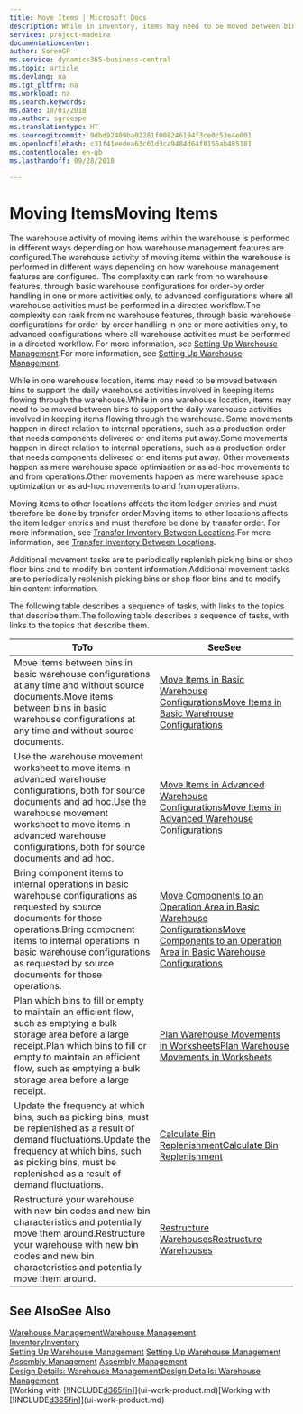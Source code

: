 ```yaml
---
title: Move Items | Microsoft Docs
description: While in inventory, items may need to be moved between bins to support the daily warehouse activities involved in keeping items flowing through the warehouse. Some movements happen in direct relation to internal operations, such as a production order that needs components delivered or end items put away. Other movements happen as mere warehouse space optimisation or as ad-hoc movements to and from operations.
services: project-madeira
documentationcenter: 
author: SorenGP
ms.service: dynamics365-business-central
ms.topic: article
ms.devlang: na
ms.tgt_pltfrm: na
ms.workload: na
ms.search.keywords: 
ms.date: 10/01/2018
ms.author: sgroespe
ms.translationtype: HT
ms.sourcegitcommit: 9dbd92409ba02281f008246194f3ce0c53e4e001
ms.openlocfilehash: c31f41eedea63c61d3ca9484d64f8156ab485181
ms.contentlocale: en-gb
ms.lasthandoff: 09/28/2018

---
```

# <a name="moving-items"></a><span data-ttu-id="58008-105">Moving Items</span><span class="sxs-lookup"><span data-stu-id="58008-105">Moving Items</span></span>
<span data-ttu-id="58008-106">The warehouse activity of moving items within the warehouse is performed in different ways depending on how warehouse management features are configured.</span><span class="sxs-lookup"><span data-stu-id="58008-106">The warehouse activity of moving items within the warehouse is performed in different ways depending on how warehouse management features are configured.</span></span> <span data-ttu-id="58008-107">The complexity can rank from no warehouse features, through basic warehouse configurations for order-by order handling in one or more activities only, to advanced configurations where all warehouse activities must be performed in a directed workflow.</span><span class="sxs-lookup"><span data-stu-id="58008-107">The complexity can rank from no warehouse features, through basic warehouse configurations for order-by order handling in one or more activities only, to advanced configurations where all warehouse activities must be performed in a directed workflow.</span></span> <span data-ttu-id="58008-108">For more information, see [Setting Up Warehouse Management](warehouse-setup-warehouse.md).</span><span class="sxs-lookup"><span data-stu-id="58008-108">For more information, see [Setting Up Warehouse Management](warehouse-setup-warehouse.md).</span></span>

<span data-ttu-id="58008-109">While in one warehouse location, items may need to be moved between bins to support the daily warehouse activities involved in keeping items flowing through the warehouse.</span><span class="sxs-lookup"><span data-stu-id="58008-109">While in one warehouse location, items may need to be moved between bins to support the daily warehouse activities involved in keeping items flowing through the warehouse.</span></span> <span data-ttu-id="58008-110">Some movements happen in direct relation to internal operations, such as a production order that needs components delivered or end items put away.</span><span class="sxs-lookup"><span data-stu-id="58008-110">Some movements happen in direct relation to internal operations, such as a production order that needs components delivered or end items put away.</span></span> <span data-ttu-id="58008-111">Other movements happen as mere warehouse space optimisation or as ad-hoc movements to and from operations.</span><span class="sxs-lookup"><span data-stu-id="58008-111">Other movements happen as mere warehouse space optimization or as ad-hoc movements to and from operations.</span></span>

<span data-ttu-id="58008-112">Moving items to other locations affects the item ledger entries and must therefore be done by transfer order.</span><span class="sxs-lookup"><span data-stu-id="58008-112">Moving items to other locations affects the item ledger entries and must therefore be done by transfer order.</span></span> <span data-ttu-id="58008-113">For more information, see [Transfer Inventory Between Locations](inventory-how-transfer-between-locations.md).</span><span class="sxs-lookup"><span data-stu-id="58008-113">For more information, see [Transfer Inventory Between Locations](inventory-how-transfer-between-locations.md).</span></span>  

<span data-ttu-id="58008-114">Additional movement tasks are to periodically replenish picking bins or shop floor bins and to modify bin content information.</span><span class="sxs-lookup"><span data-stu-id="58008-114">Additional movement tasks are to periodically replenish picking bins or shop floor bins and to modify bin content information.</span></span>  

 <span data-ttu-id="58008-115">The following table describes a sequence of tasks, with links to the topics that describe them.</span><span class="sxs-lookup"><span data-stu-id="58008-115">The following table describes a sequence of tasks, with links to the topics that describe them.</span></span>   

|<span data-ttu-id="58008-116">**To**</span><span class="sxs-lookup"><span data-stu-id="58008-116">**To**</span></span>|<span data-ttu-id="58008-117">**See**</span><span class="sxs-lookup"><span data-stu-id="58008-117">**See**</span></span>|  
|------------|-------------|  
|<span data-ttu-id="58008-118">Move items between bins in basic warehouse configurations at any time and without source documents.</span><span class="sxs-lookup"><span data-stu-id="58008-118">Move items between bins in basic warehouse configurations at any time and without source documents.</span></span>|[<span data-ttu-id="58008-119">Move Items in Basic Warehouse Configurations</span><span class="sxs-lookup"><span data-stu-id="58008-119">Move Items in Basic Warehouse Configurations</span></span>](warehouse-how-to-move-items-ad-hoc-in-basic-warehousing.md)|
|<span data-ttu-id="58008-120">Use the warehouse movement worksheet to move items in advanced warehouse configurations, both for source documents and ad hoc.</span><span class="sxs-lookup"><span data-stu-id="58008-120">Use the warehouse movement worksheet to move items in advanced warehouse configurations, both for source documents and ad hoc.</span></span>|[<span data-ttu-id="58008-121">Move Items in Advanced Warehouse Configurations</span><span class="sxs-lookup"><span data-stu-id="58008-121">Move Items in Advanced Warehouse Configurations</span></span>](warehouse-how-to-move-items-in-advanced-warehousing.md)|  
|<span data-ttu-id="58008-122">Bring component items to internal operations in basic warehouse configurations as requested by source documents for those operations.</span><span class="sxs-lookup"><span data-stu-id="58008-122">Bring component items to internal operations in basic warehouse configurations as requested by source documents for those operations.</span></span>|[<span data-ttu-id="58008-123">Move Components to an Operation Area in Basic Warehouse Configurations</span><span class="sxs-lookup"><span data-stu-id="58008-123">Move Components to an Operation Area in Basic Warehouse Configurations</span></span>](warehouse-how-to-move-components-to-an-operation-area-in-basic-warehousing.md)|
|<span data-ttu-id="58008-124">Plan which bins to fill or empty to maintain an efficient flow, such as emptying a bulk storage area before a large receipt.</span><span class="sxs-lookup"><span data-stu-id="58008-124">Plan which bins to fill or empty to maintain an efficient flow, such as emptying a bulk storage area before a large receipt.</span></span>|[<span data-ttu-id="58008-125">Plan Warehouse Movements in Worksheets</span><span class="sxs-lookup"><span data-stu-id="58008-125">Plan Warehouse Movements in Worksheets</span></span>](warehouse-how-to-plan-warehouse-movements-in-worksheets.md)|
|<span data-ttu-id="58008-126">Update the frequency at which bins, such as picking bins, must be replenished as a result of demand fluctuations.</span><span class="sxs-lookup"><span data-stu-id="58008-126">Update the frequency at which bins, such as picking bins, must be replenished as a result of demand fluctuations.</span></span>|[<span data-ttu-id="58008-127">Calculate Bin Replenishment</span><span class="sxs-lookup"><span data-stu-id="58008-127">Calculate Bin Replenishment</span></span>](warehouse-how-to-calculate-bin-replenishment.md)|
|<span data-ttu-id="58008-128">Restructure your warehouse with new bin codes and new bin characteristics and potentially move them around.</span><span class="sxs-lookup"><span data-stu-id="58008-128">Restructure your warehouse with new bin codes and new bin characteristics and potentially move them around.</span></span>|[<span data-ttu-id="58008-129">Restructure Warehouses</span><span class="sxs-lookup"><span data-stu-id="58008-129">Restructure Warehouses</span></span>](warehouse-how-to-restructure-warehouses.md)|  

## <a name="see-also"></a><span data-ttu-id="58008-130">See Also</span><span class="sxs-lookup"><span data-stu-id="58008-130">See Also</span></span>  
[<span data-ttu-id="58008-131">Warehouse Management</span><span class="sxs-lookup"><span data-stu-id="58008-131">Warehouse Management</span></span>](warehouse-manage-warehouse.md)  
[<span data-ttu-id="58008-132">Inventory</span><span class="sxs-lookup"><span data-stu-id="58008-132">Inventory</span></span>](inventory-manage-inventory.md)  
<span data-ttu-id="58008-133">[Setting Up Warehouse Management](warehouse-setup-warehouse.md)   </span><span class="sxs-lookup"><span data-stu-id="58008-133">[Setting Up Warehouse Management](warehouse-setup-warehouse.md)   </span></span>  
<span data-ttu-id="58008-134">[Assembly Management](assembly-assemble-items.md)  </span><span class="sxs-lookup"><span data-stu-id="58008-134">[Assembly Management](assembly-assemble-items.md)  </span></span>  
[<span data-ttu-id="58008-135">Design Details: Warehouse Management</span><span class="sxs-lookup"><span data-stu-id="58008-135">Design Details: Warehouse Management</span></span>](design-details-warehouse-management.md)  
<span data-ttu-id="58008-136">[Working with [!INCLUDE[d365fin](includes/d365fin_md.md)]](ui-work-product.md)</span><span class="sxs-lookup"><span data-stu-id="58008-136">[Working with [!INCLUDE[d365fin](includes/d365fin_md.md)]](ui-work-product.md)</span></span>

